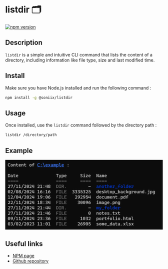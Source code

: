 # listdir 🗂️
[![npm version](https://img.shields.io/npm/v/@soniix/listdir)](https://www.npmjs.com/package/@soniix/listdir)

## Description
``listdir`` is a simple and intuitive CLI command that lists the content of a directory, including information like file type, size and last modified time.

## Install
Make sure you have Node.js installed and run the following command :
```bash
npm install -g @soniix/listdir
```

## Usage
Once installed, use the ``listdir`` command followed by the directory path :
```bash
listdir /directory/path
```

## Example
![output_example](https://github.com/soniiix/nodejs-dir-list/blob/main/resources/screenshot.png?raw=true)

## Useful links
- [NPM page](https://www.npmjs.com/package/@soniix/listdir)
- [Github repository](https://github.com/soniiix/nodejs-dir-list)